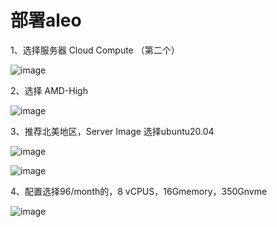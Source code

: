 # 部署aleo

1、选择服务器 Cloud Compute （第二个）

![image](https://github.com/xyyz12/mint_nft/assets/91812763/619030fe-c4e8-431e-8661-cc48c0468459)

2、选择 AMD-High

![image](https://github.com/xyyz12/mint_nft/assets/91812763/aaefa68b-8707-4cde-b81a-15ea1f44c12c)

3、推荐北美地区，Server Image 选择ubuntu20.04

![image](https://github.com/xyyz12/mint_nft/assets/91812763/1885ccf8-3a92-45f3-89b9-30619aa190ff)

![image](https://github.com/xyyz12/mint_nft/assets/91812763/1387d6fe-fc5c-4542-8c9f-5bd3f376ec48)

4、配置选择96/month的，8 vCPUS，16Gmemory，350Gnvme

![image](https://github.com/xyyz12/mint_nft/assets/91812763/76d6898b-a1aa-45f0-804a-3502d4a77a55)
